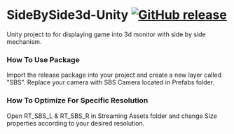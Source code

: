 # SideBySide3d-Unity [![GitHub release](https://img.shields.io/github/release/qubyte/rubidium.svg)]()
Unity project to for displaying game into 3d monitor with side by side mechanism.

### How To Use Package
Import the release package into your project and create a new layer called "SBS". Replace your camera with SBS Camera located in Prefabs folder.

### How To Optimize For Specific Resolution
Open RT_SBS_L & RT_SBS_R in Streaming Assets folder and change Size properties according to your desired resolution.
